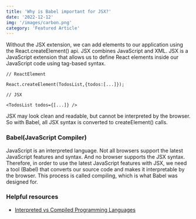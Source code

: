 ```yaml
---
title: 'Why is Babel important for JSX?'
date: '2022-12-12'
img: '/images/carbon.png'
category: 'Featured Article'
---
```


Without the JSX extension, we can add elements to our application using the React.createElement() api. JSX combines JavaScript and XML. JSX is a JavaScript extension that allows us to define React elements inside our JavaScript code using tag-based syntax.

```
// ReactElement

React.createElement(TodosList,{todos:[...]});

// JSX

<TodosList todos={[...]} />
```

JSX may look clean and readable, but cannot be interpreted by the browser. So with Babel, all JSX syntax is converted to createElement() calls.

### Babel(JavaScript Compiler)

JavaScript is an interpreted language. Not all browsers support the latest JavaScript features and syntax. And no browser supports the JSX syntax. Therefore, in order to use the latest JavaScript features with JSX, we need a tool (Babel) that converts our source code and makes it interpretable by the browser. This process is called compiling, which is what Babel was designed for.

### Helpful resources

- [Interpreted vs Compiled Programming Languages](https://www.freecodecamp.org/news/compiled-versus-interpreted-languages/)
